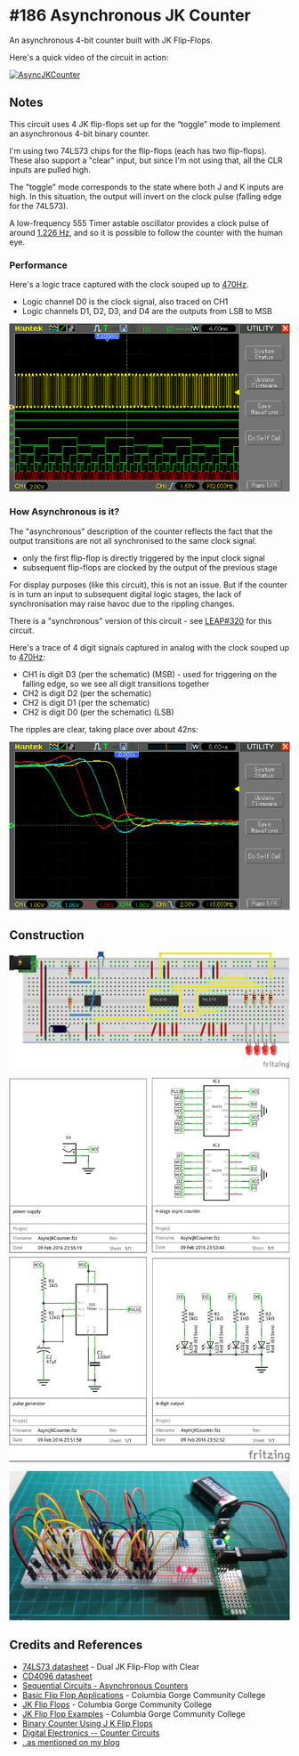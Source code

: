 # #186 Asynchronous JK Counter

An asynchronous 4-bit counter built with JK Flip-Flops.

Here's a quick video of the circuit in action:

[![AsyncJKCounter](https://img.youtube.com/vi/dyn9gv996iY/0.jpg)](https://www.youtube.com/watch?v=dyn9gv996iY)

## Notes

This circuit uses 4 JK flip-flops set up for the “toggle” mode to implement an asynchronous 4-bit binary counter.

I'm using two 74LS73 chips for the flip-flops (each has two flip-flops).
These also support a "clear" input, but since I'm not using that, all the CLR inputs are pulled high.

The "toggle" mode corresponds to the state where both J and K inputs are high. In this situation, the output
will invert on the clock pulse (falling edge for the 74LS73).

A low-frequency 555 Timer astable oscillator provides a clock pulse of around [1.226 Hz](http://visual555.tardate.com/?mode=astable&r1=10.22&r2=10.22&c=1), and so it is possible to follow the counter with the human eye.

### Performance

Here's a logic trace captured with the clock souped up to [470Hz](http://visual555.tardate.com/?mode=astable&r1=10.22&r2=10.22&c=0.1).

* Logic channel D0 is the clock signal, also traced on CH1
* Logic channels D1, D2, D3, and D4 are the outputs from LSB to MSB

![Scope](./assets/AsyncJKCounter_scope.gif?raw=true)

### How Asynchronous is it?

The "asynchronous" description of the counter reflects the fact that the output transitions are not all synchronised to the same clock signal.

* only the first flip-flop is directly triggered by the input clock signal
* subsequent flip-flops are clocked by the output of the previous stage

For display purposes (like this circuit), this is not an issue.
But if the counter is in turn an input to subsequent digital logic stages, the lack of synchronisation may raise havoc due to the rippling changes.

There is a "synchronous" version of this circuit - see [LEAP#320](../SyncJKCounter) for this circuit.

Here's a trace of 4 digit signals captured in analog with the clock souped up to [470Hz](http://visual555.tardate.com/?mode=astable&r1=10.22&r2=10.22&c=0.1):

* CH1 is digit D3 (per the schematic) (MSB) - used for triggering on the falling edge, so we see all digit transitions together
* CH2 is digit D2 (per the schematic)
* CH2 is digit D1 (per the schematic)
* CH2 is digit D0 (per the schematic) (LSB)

The ripples are clear, taking place over about 42ns:

![Sync](./assets/AsyncJKCounter_sync.gif?raw=true)

## Construction

![Breadboard](./assets/AsyncJKCounter_bb.jpg?raw=true)

![The Schematic](./assets/AsyncJKCounter_schematic.jpg?raw=true)

![The Build](./assets/AsyncJKCounter_build.jpg?raw=true)

## Credits and References

* [74LS73 datasheet](https://www.futurlec.com/74LS/74LS73.shtml) - Dual JK Flip-Flop with Clear
* [CD4096 datasheet](http://www.alldatasheet.com/datasheet-pdf/pdf/66451/INTERSIL/CD4096BMS.html)
* [Sequential Circuits - Asynchronous Counters](http://www.allaboutcircuits.com/textbook/digital/chpt-11/asynchronous-counters/)
* [Basic Flip Flop Applications](https://youtu.be/SvF4etmRMhA) - Columbia Gorge Community College
* [JK Flip Flops](https://youtu.be/vy807m8LX84) - Columbia Gorge Community College
* [JK Flip Flop Examples](https://youtu.be/QTGgTxa2HeM) - Columbia Gorge Community College
* [Binary Counter Using J K Flip Flops](https://youtu.be/kwIHU5pCDtE)
* [Digital Electronics -- Counter Circuits](https://youtu.be/xf0EIWk7U0k)
* [..as mentioned on my blog](https://blog.tardate.com/2016/02/littlearduinoprojects186-asynchronous.html)
